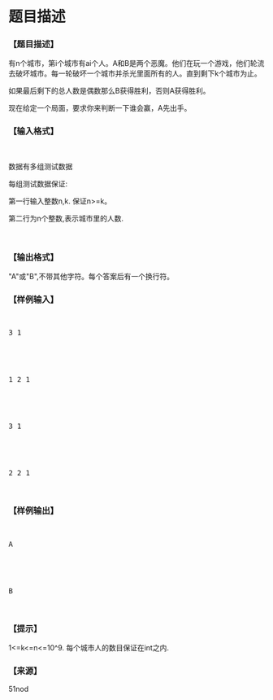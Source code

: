 # 题目描述


<h3>
【题目描述】
</h3>
<p>
有n个城市，第i个城市有ai个人。A和B是两个恶魔。他们在玩一个游戏，他们轮流去破坏城市。每一轮破坏一个城市并杀光里面所有的人。直到剩下k个城市为止。
</p>
<p>
如果最后剩下的总人数是偶数那么B获得胜利，否则A获得胜利。
</p>
<p>
现在给定一个局面，要求你来判断一下谁会赢，A先出手。
</p>
<h3>
【输入格式】
</h3>
<p>
<br/>
</p>
<p>
数据有多组测试数据
</p>
<p>
每组测试数据保证:
</p>
<p>
第一行输入整数n,k. 保证n&gt;=k。
</p>
<p>
第二行为n个整数,表示城市里的人数.
</p>
<p>
<br/>
</p>
<h3>
【输出格式】
</h3>
<p>
&#34;A&#34;或&#34;B&#34;,不带其他字符。每个答案后有一个换行符。
</p>
<h3>
【样例输入】
</h3>
<pre><p>
3 1
</p>

<p>
1 2 1
</p>

<p>
3 1
</p>

<p>
2 2 1
</p>
</pre>
<h3>
【样例输出】
</h3>
<pre><p>
A
</p>

<p>
B
</p>
</pre>
<h3>
【提示】
</h3>
<p>
1&lt;=k&lt;=n&lt;=10^9. 每个城市人的数目保证在int之内.
</p>
<h3>
【来源】
</h3>
<p>
51nod
</p>
